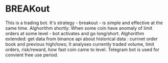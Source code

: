 # BREAKout
This is a trading bot. It's strategy - breakout - is simple and effective at the same time. 
Alghorithm shortly: When some coin have anomaly of limit orders at some level - bot activates and go long/short. 
Alghorithm extended: get data from binance api about historical data : currnet order book and previous high/lows;
                     It analyses currently traded volume, limit orders, risk/reward, how fast coin came to level.
Telegram bot is used for convient free use period.
